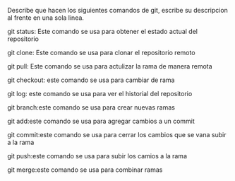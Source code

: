 Describe que hacen los siguientes comandos de git, escribe su descripcion al frente en una sola linea.

git status: Este comando se usa para obtener el estado actual del repositorio

git clone: Este comando se usa para clonar el repositorio remoto

git pull: Este comando se usa para actulizar la rama de manera remota

git checkout: este comando se usa para cambiar de rama

git log: este comando se usa para ver el historial del repositorio

git branch:este comando se usa para crear nuevas ramas

git add:este comando se usa para agregar cambios a un commit

git commit:este comando se usa para cerrar los cambios que se vana subir a la rama

git push:este comando se usa para subir los camios a la rama

git merge:este comando se usa para combinar ramas
